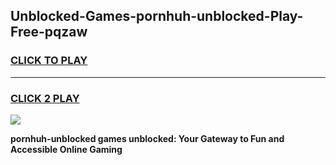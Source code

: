 
## Unblocked-Games-pornhuh-unblocked-Play-Free-pqzaw
<h3>
<a href="https://premium76.site?title=pornhuh-unblocked&ref=23A">CLICK TO PLAY</a></h3>
<hr>

<h3>
<a href="https://premium76.site?title=pornhuh-unblocked&ref=23A">CLICK 2 PLAY</a>
  
</h3>

<a href="https://premium76.site?title=pornhuh-unblocked&ref=23A"><img src="https://clearcache.store/games.png"></a>


**pornhuh-unblocked games unblocked: Your Gateway to Fun and Accessible Online Gaming**
